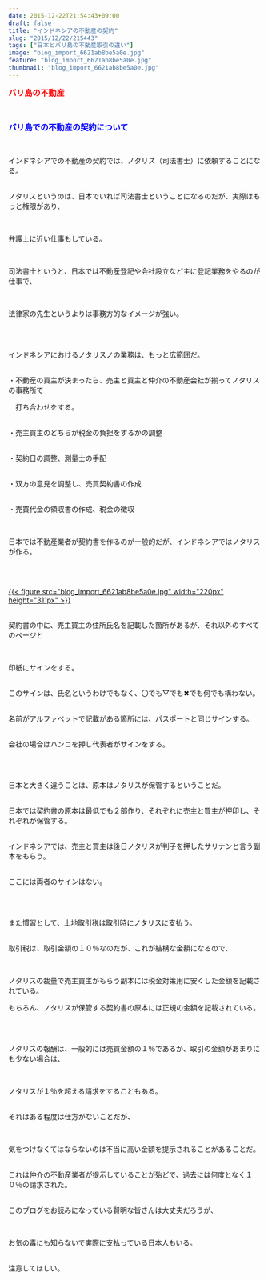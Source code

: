 ```yaml
---
date: 2015-12-22T21:54:43+09:00
draft: false
title: "インドネシアの不動産の契約"
slug: "2015/12/22/215443"
tags: ["日本とバリ島の不動産取引の違い"]
image: "blog_import_6621ab8be5a0e.jpg"
feature: "blog_import_6621ab8be5a0e.jpg"
thumbnail: "blog_import_6621ab8be5a0e.jpg"
---
```

<p><font color="#ff0000" size="3"><strong>バリ島の不動産</strong></font></p><br/><p><font color="#0000ff" size="3"><strong>バリ島での不動産の契約について</strong></font></p><br/><p>インドネシアでの不動産の契約では、ノタリス（司法書士）に依頼することになる。</p><p><br/>ノタリスというのは、日本でいれば司法書士ということになるのだが、実際はもっと権限があり、</p><br/><p>弁護士に近い仕事もしている。</p><br/><p>司法書士というと、日本では不動産登記や会社設立など主に登記業務をやるのが仕事で、</p><br/><p>法律家の先生というよりは事務方的なイメージが強い。</p><br/><p><br/>インドネシアにおけるノタリスノの業務は、もっと広範囲だ。</p><p><br/>・不動産の買主が決まったら、売主と買主と仲介の不動産会社が揃ってノタリスの事務所で</p><p>　打ち合わせをする。</p><p><br/>・売主買主のどちらが税金の負担をするかの調整</p><p><br/>・契約日の調整、測量士の手配</p><p><br/>・双方の意見を調整し、売買契約書の作成</p><p><br/>・売買代金の領収書の作成、税金の徴収</p><br/><p>日本では不動産業者が契約書を作るのが一般的だが、インドネシアではノタリスが作る。</p><br/><p><br/><a href="blog_import_6621ab8d2c724.jpg">{{< figure src="blog_import_6621ab8be5a0e.jpg" width="220px" height="311px" >}}</a><br/></p><p><br/>契約書の中に、売主買主の住所氏名を記載した箇所があるが、それ以外のすべてのページと</p><br/><p>印紙にサインをする。</p><p><br/>このサインは、氏名というわけでもなく、〇でも▽でも✖でも何でも構わない。</p><p><br/>名前がアルファベットで記載がある箇所には、パスポートと同じサインする。</p><p><br/>会社の場合はハンコを押し代表者がサインをする。</p><br/><br/><p>日本と大きく違うことは、原本はノタリスが保管するということだ。</p><p><br/>日本では契約書の原本は最低でも２部作り、それぞれに売主と買主が押印し、それぞれが保管する。</p><p><br/>インドネシアでは、売主と買主は後日ノタリスが判子を押したサリナンと言う副本をもらう。</p><p><br/>ここには両者のサインはない。</p><br/><br/><p>また慣習として、土地取引税は取引時にノタリスに支払う。</p><p><br/>取引税は、取引金額の１０％なのだが、これが結構な金額になるので、</p><br/><p>ノタリスの裁量で売主買主がもらう副本には税金対策用に安くした金額を記載されている。<br/></p><p>もちろん、ノタリスが保管する契約書の原本には正規の金額を記載されている。</p><br/><br/><p>ノタリスの報酬は、一般的には売買金額の１％であるが、取引の金額があまりにも少ない場合は、</p><br/><p>ノタリスが１％を超える請求をすることもある。</p><p><br/>それはある程度は仕方がないことだが、</p><br/><p>気をつけなくてはならないのは不当に高い金額を提示されることがあることだ。</p><p><br/>これは仲介の不動産業者が提示していることが殆どで、過去には何度となく１０％の請求された。</p><p><br/>このブログをお読みになっている賢明な皆さんは大丈夫だろうが、</p><br/><p>お気の毒にも知らないで実際に支払っている日本人もいる。</p><p><br/>注意してほしい。</p><p><br/></p>

